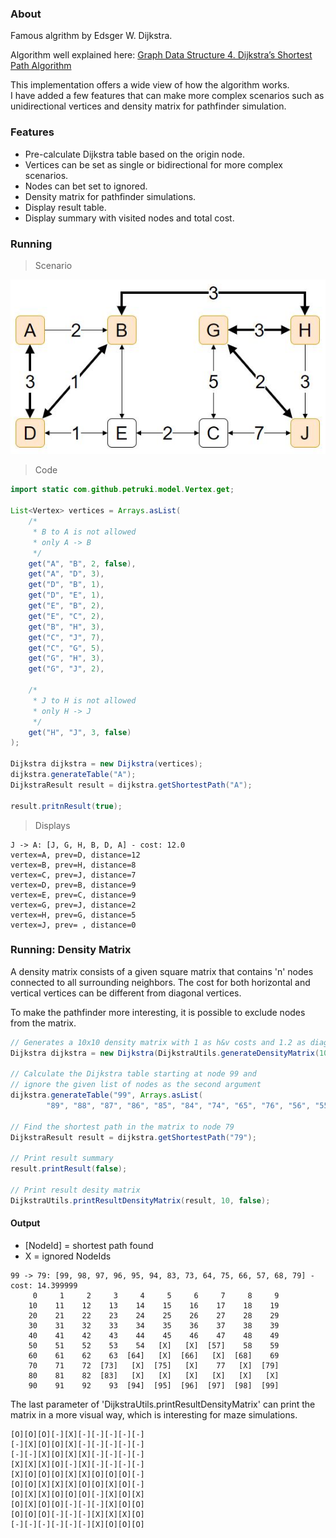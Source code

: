 ### About

Famous algrithm by Edsger W. Dijkstra.

Algorithm well explained here:
[Graph Data Structure 4. Dijkstra’s Shortest Path Algorithm](https://www.youtube.com/watch?v=pVfj6mxhdMw)

This implementation offers a wide view of how the algorithm works.<br>
I have added a few features that can make more complex scenarios such as unidirectional vertices and density matrix for pathfinder simulation.

### Features

- Pre-calculate Dijkstra table based on the origin node.
- Vertices can be set as single or bidirectional for more complex scenarios.
- Nodes can bet set to ignored.
- Density matrix for pathfinder simulations.
- Display result table.
- Display summary with visited nodes and total cost.

### Running

> Scenario

![Scenario 1](https://raw.githubusercontent.com/petruki/dijkstra-algorithm/master/docs/scenario1.jpg)

> Code

```java
import static com.github.petruki.model.Vertex.get;

List<Vertex> vertices = Arrays.asList(
	/*
	 * B to A is not allowed
	 * only A -> B
	 */
	get("A", "B", 2, false),
	get("A", "D", 3),
	get("D", "B", 1),
	get("D", "E", 1),
	get("E", "B", 2),
	get("E", "C", 2),
	get("B", "H", 3),
	get("C", "J", 7),
	get("C", "G", 5),
	get("G", "H", 3),
	get("G", "J", 2),
	
	/*
	 * J to H is not allowed
	 * only H -> J
	 */
	get("H", "J", 3, false)
);

Dijkstra dijkstra = new Dijkstra(vertices);
dijkstra.generateTable("A");
DijkstraResult result = dijkstra.getShortestPath("A");

result.pritnResult(true);
```

> Displays

```
J -> A: [J, G, H, B, D, A] - cost: 12.0
vertex=A, prev=D, distance=12
vertex=B, prev=H, distance=8
vertex=C, prev=J, distance=7
vertex=D, prev=B, distance=9
vertex=E, prev=C, distance=9
vertex=G, prev=J, distance=2
vertex=H, prev=G, distance=5
vertex=J, prev= , distance=0
```

### Running: Density Matrix

A density matrix consists of a given square matrix that contains 'n' nodes connected to all surrounding neighbors.
The cost for both horizontal and vertical vertices can be different from diagonal vertices.

To make the pathfinder more interesting, it is possible to exclude nodes from the matrix.

```java
// Generates a 10x10 density matrix with 1 as h&v costs and 1.2 as diagonal cost
Dijkstra dijkstra = new Dijkstra(DijkstraUtils.generateDensityMatrix(10, 1f, 1.2f));

// Calculate the Dijkstra table starting at node 99 and
// ignore the given list of nodes as the second argument
dijkstra.generateTable("99", Arrays.asList(
		"89", "88", "87", "86", "85", "84", "74", "65", "76", "56", "55", "67", "78"));

// Find the shortest path in the matrix to node 79
DijkstraResult result = dijkstra.getShortestPath("79");

// Print result summary
result.printResult(false);

// Print result desity matrix
DijkstraUtils.printResultDensityMatrix(result, 10, false);
```

#### **Output**

- [NodeId] = shortest path found
- X = ignored NodeIds 

```
99 -> 79: [99, 98, 97, 96, 95, 94, 83, 73, 64, 75, 66, 57, 68, 79] - cost: 14.399999
     0     1     2     3     4     5     6     7     8     9
    10    11    12    13    14    15    16    17    18    19
    20    21    22    23    24    25    26    27    28    29
    30    31    32    33    34    35    36    37    38    39
    40    41    42    43    44    45    46    47    48    49
    50    51    52    53    54   [X]   [X]  [57]    58    59
    60    61    62    63  [64]   [X]  [66]   [X]  [68]    69
    70    71    72  [73]   [X]  [75]   [X]    77   [X]  [79]
    80    81    82  [83]   [X]   [X]   [X]   [X]   [X]   [X]
    90    91    92    93  [94]  [95]  [96]  [97]  [98]  [99]
```

The last parameter of 'DijkstraUtils.printResultDensityMatrix' can print the matrix in a more visual way, which is interesting for maze simulations.

```
[O][O][O][-][X][-][-][-][-][-]
[-][X][O][O][X][-][-][-][-][-]
[-][-][X][O][X][X][-][-][-][-]
[X][X][X][O][-][X][-][-][-][-]
[X][O][O][O][X][X][O][O][O][-]
[O][O][X][X][X][O][O][X][O][-]
[O][X][X][O][O][O][-][X][O][X]
[O][X][O][O][-][-][-][X][O][O]
[O][O][O][-][-][-][X][X][X][O]
[-][-][-][-][-][-][X][O][O][O]
```